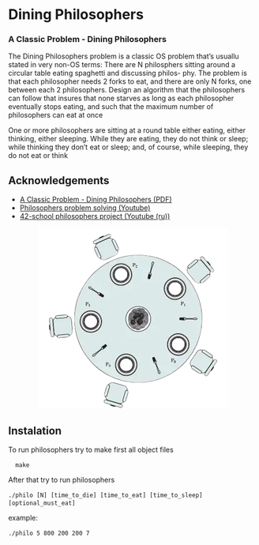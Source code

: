 
# Dining Philosophers

### A Classic Problem - Dining Philosophers
The Dining Philosophers problem is a classic OS problem that’s usuallu stated in very non-OS terms:
There are N philosphers sitting around a circular table eating spaghetti and discussing philos-
phy. The problem is that each philosopher needs 2 forks to eat, and there are only N forks, one
between each 2 philosophers. Design an algorithm that the philosophers can follow that
insures that none starves as long as each philosopher eventually stops eating, and such that the
maximum number of philosophers can eat at once

One or more philosophers are sitting at a round table either eating, either thinking,
either sleeping. While they are eating, they do not think or sleep; while thinking
they don’t eat or sleep; and, of course, while sleeping, they do not eat or think


## Acknowledgements

 - [A Classic Problem - Dining Philosophers (PDF)](https://www.ecb.torontomu.ca/~courses/coe518/Labs/lab4/lisi.edu-dining-Philosopherecture8.pdf)
 - [Philosophers problem solving (Youtube)](https://www.youtube.com/watch?v=9f1oOMX3mP4&t=230s)
 - [42-school philosophers project (Youtube (ru))](https://www.youtube.com/watch?v=WzsPbwIwtiw&t=4808s)


<p align="center">
  <img src="https://github.com/davitMartirosyan/42-yerevan-philosophers/blob/master/philos.png?raw=true"/>
</p>

## Instalation

To run philosophers try to make first all object files

```
  make
```
After that try to run philosophers
```
./philo [N] [time_to_die] [time_to_eat] [time_to_sleep] [optional_must_eat]
```

example:
```
./philo 5 800 200 200 7
```
